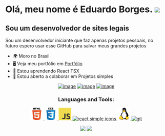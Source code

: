 Olá, meu nome é Eduardo Borges. ![](https://user-images.githubusercontent.com/18350557/176309783-0785949b-9127-417c-8b55-ab5a4333674e.gif)
==========================================================================================================================================

Sou um desenvolvedor de sites legais
------------------------------------

Sou um desenvolvedor iniciante que faz apenas projetos pessoais, no futuro espero usar esse GitHub para salvar meus grandes projetos

*   🌍 Moro no Brasil
*   🖥️ Veja meu portfólio em [Portfólio](http://https://duduborgesestudante.github.io/portfolio/index.html)[](http://https://duduborgesestudante.github.io/portfolio/index.html)
*   🧠 Estou aprendendo React TSX
*   🤝 Estou aberto a colaborar em Projetos simples
<div align="center">

[![image](https://img.shields.io/badge/LinkedIn-0077B5?style=for-the-badge&logo=linkedin&logoColor=white)]([https://www.linkedin.com/in/eduardo-borges-cambraia-809225269/])
[![image](https://img.shields.io/badge/Instagram-E4405F?style=for-the-badge&logo=instagram&logoColor=white)](https://www.instagram.com/borges_ip/)
[![image](https://img.shields.io/badge/Gmail-D14836?style=for-the-badge&logo=gmail&logoColor=white)](mailto:duduborges333969@gmail.com)
  
</div>

<h3 align="center">Languages and Tools:</h3>

<p align="center"> 
  <a href="https://www.w3.org/html/" target="_blank"> 
    <img src="https://raw.githubusercontent.com/devicons/devicon/master/icons/html5/html5-original-wordmark.svg" alt="html5" width="40" height="40"/> 
  </a>
  <a href="https://www.w3schools.com/css/" target="_blank"> 
    <img src="https://raw.githubusercontent.com/devicons/devicon/master/icons/css3/css3-original-wordmark.svg" alt="css3" width="40" height="40"/> 
  </a> 
  <a href="https://developer.mozilla.org/en-US/docs/Web/JavaScript" target="_blank"> 
    <img src="https://raw.githubusercontent.com/devicons/devicon/master/icons/javascript/javascript-original.svg" alt="javascript" width="40" height="40"/> 
  </a> 
  <a href="https://pt-br.legacy.reactjs.org/" target="_blank"> 
    <img alt="react simple icons" src="https://github.com/icons-pack/react-simple-icons/blob/main/docs/images/svg/react-simple-icons.svg"   width="40" height="40"/> 
  </a> 
  <a href="https://www.linux.org/" target="_blank"> 
    <img src="https://raw.githubusercontent.com/devicons/devicon/master/icons/linux/linux-original.svg" alt="linux" width="40" height="40"/> 
  </a> 
  <a href="https://git-scm.com/" target="_blank"> 
    <img src="https://www.vectorlogo.zone/logos/git-scm/git-scm-icon.svg" alt="git" width="40" height="40"/> 
  </a>
</p>

<p align= "center">
  <img height= "150" src="https://github-readme-stats.vercel.app/api?username=duduborges&theme=react&show_icons=true&include_all_commits=true" />
  <img height= "150" src="https://github-readme-stats.vercel.app/api/top-langs/?username=duduborges&theme=react&layout=compact" />
</p>
